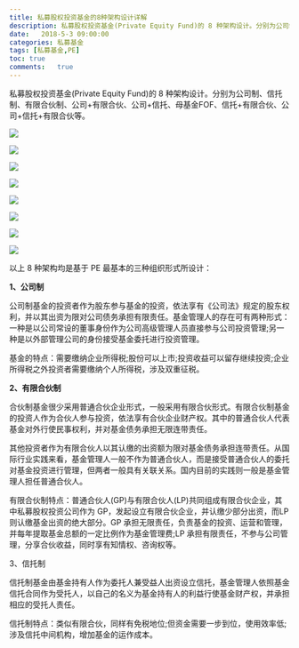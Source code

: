 ```yaml
---
title: 私募股权投资基金的8种架构设计详解
description: 私募股权投资基金(Private Equity Fund)的 8 种架构设计。分别为公司制、信托制、有限合伙制、公司+有限合伙、公司+信托、母基金FOF、信托+有限合伙、公司+信托+有限合伙等。
date:	2018-5-3 09:00:00
categories:	私募基金
tags: [私募基金,PE]
toc: true
comments:	true
---
```



私募股权投资基金(Private Equity Fund)的 8 种架构设计。分别为公司制、信托制、有限合伙制、公司+有限合伙、公司+信托、母基金FOF、信托+有限合伙、公司+信托+有限合伙等。


![](http://blog.oneforce.cn/images/20180503/pe1.jpg)

![](http://blog.oneforce.cn/images/20180503/pe2.jpg)

![](http://blog.oneforce.cn/images/20180503/pe3.jpg)

![](http://blog.oneforce.cn/images/20180503/pe4.jpg)

![](http://blog.oneforce.cn/images/20180503/pe5.jpg)

![](http://blog.oneforce.cn/images/20180503/pe6.jpg)

![](http://blog.oneforce.cn/images/20180503/pe7.jpg)

![](http://blog.oneforce.cn/images/20180503/pe7.jpg)


以上 8 种架构均是基于 PE 最基本的三种组织形式所设计：

**1、公司制**

公司制基金的投资者作为股东参与基金的投资，依法享有《公司法》规定的股东权利，并以其出资为限对公司债务承担有限责任。基金管理人的存在可有两种形式：一种是以公司常设的董事身份作为公司高级管理人员直接参与公司投资管理;另一种是以外部管理公司的身份接受基金委托进行投资管理。

基金的特点：需要缴纳企业所得税;股份可以上市;投资收益可以留存继续投资;企业所得税之外投资者需要缴纳个人所得税，涉及双重征税。

**2、有限合伙制**

合伙制基金很少采用普通合伙企业形式，一般采用有限合伙形式。有限合伙制基金的投资人作为合伙人参与投资，依法享有合伙企业财产权。其中的普通合伙人代表基金对外行使民事权利，并对基金债务承担无限连带责任。

其他投资者作为有限合伙人以其认缴的出资额为限对基金债务承担连带责任。从国际行业实践来看，基金管理人一般不作为普通合伙人，而是接受普通合伙人的委托对基金投资进行管理，但两者一般具有关联关系。国内目前的实践则一般是基金管理人担任普通合伙人。

有限合伙制特点：普通合伙人(GP)与有限合伙人(LP)共同组成有限合伙企业，其中私募股权投资公司作为 GP，发起设立有限合伙企业，并认缴少部分出资，而LP则认缴基金出资的绝大部分。GP 承担无限责任，负责基金的投资、运营和管理，并每年提取基金总额的一定比例作为基金管理费;LP 承担有限责任，不参与公司管理，分享合伙收益，同时享有知情权、咨询权等。

3、信托制

信托制基金由基金持有人作为委托人兼受益人出资设立信托，基金管理人依照基金信托合同作为受托人，以自己的名义为基金持有人的利益行使基金财产权，并承担相应的受托人责任。

信托制特点：类似有限合伙，同样有免税地位;但资金需要一步到位，使用效率低;涉及信托中间机构，增加基金的运作成本。
